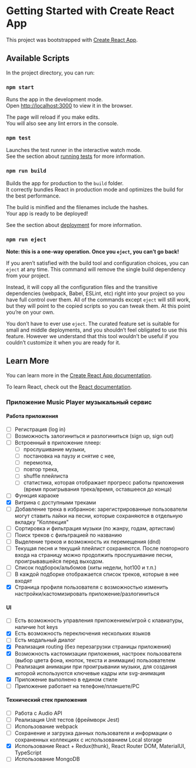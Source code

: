 # Getting Started with Create React App

This project was bootstrapped with [Create React App](https://github.com/facebook/create-react-app).

## Available Scripts

In the project directory, you can run:

### `npm start`

Runs the app in the development mode.\
Open [http://localhost:3000](http://localhost:3000) to view it in the browser.

The page will reload if you make edits.\
You will also see any lint errors in the console.

### `npm test`

Launches the test runner in the interactive watch mode.\
See the section about [running tests](https://facebook.github.io/create-react-app/docs/running-tests) for more information.

### `npm run build`

Builds the app for production to the `build` folder.\
It correctly bundles React in production mode and optimizes the build for the best performance.

The build is minified and the filenames include the hashes.\
Your app is ready to be deployed!

See the section about [deployment](https://facebook.github.io/create-react-app/docs/deployment) for more information.

### `npm run eject`

**Note: this is a one-way operation. Once you `eject`, you can’t go back!**

If you aren’t satisfied with the build tool and configuration choices, you can `eject` at any time. This command will remove the single build dependency from your project.

Instead, it will copy all the configuration files and the transitive dependencies (webpack, Babel, ESLint, etc) right into your project so you have full control over them. All of the commands except `eject` will still work, but they will point to the copied scripts so you can tweak them. At this point you’re on your own.

You don’t have to ever use `eject`. The curated feature set is suitable for small and middle deployments, and you shouldn’t feel obligated to use this feature. However we understand that this tool wouldn’t be useful if you couldn’t customize it when you are ready for it.

## Learn More

You can learn more in the [Create React App documentation](https://facebook.github.io/create-react-app/docs/getting-started).

To learn React, check out the [React documentation](https://reactjs.org/).

### Приложение Music Player музыкальный сервис

#### Работа приложения

-[ ] Регистрация (log in)
-[ ] Возможность залогиниться и разлогиниться (sign up, sign out)
-[ ] Встроенный в приложение плеер:
  -[ ] прослушивание музыки,
  -[ ] постановка на паузу и снятие с нее,
  -[ ] перемотка,
  -[ ] повтор трека,
  -[ ] shuffle плейлиста
  -[ ] статистика, которая отображает прогресс работы приложения (время проигрывания трека/время, оставшееся до конца)
-[ ] Функция караоке
-[x] Витрина с доступными треками
-[ ] Добавление трека в избранное: зарегистрированные пользователи могут ставить лайки на песни, которые сохраняются в отдельную вкладку "Коллекция"
-[ ] Сортировка и фильтрация музыки (по жанру, годам, артистам)
-[ ] Поиск треков с фильтрацией по названию
-[ ] Выделение треков и возможность их перемещения (dnd)
-[ ] Текущая песня и текущий плейлист сохраняются. После повторного входа на страницу можно продолжить прослушивание песни, проигрывавшейся перед выходом.
-[ ] Список подборок/альбомов (хиты недели, hot100 и т.п.)
-[ ] В каждой подборке отображается список треков, которые в нее входят
-[x] Страница профиля пользователя с возможностью изменить настройки/кастомизировать приложение/разлогиниться

#### UI

-[ ] Есть возможность управления приложением/игрой с клавиатуры, наличие hot keys
-[x] Есть возможность переключения нескольких языков
-[ ] Есть модальный диалог
-[x] Реализация routing (без перезагрузки страницы приложения)
-[x] Возможность кастомизации приложения, настроек пользователя (выбор цвета фона, кнопок, текста и анимации) пользователем
-[ ] Реализация анимации при проигрывании музыки, для создания которой используются ключевые кадры или svg-анимация
-[x] Приложение выполнено в едином стиле
-[ ] Приложение работает на телефоне/планшете/PC

#### Технический стек приложения

-[ ] Работа с Audio API
-[ ] Реализация Unit тестов (фреймворк Jest)
-[ ] Использование webpack
-[ ] Сохранение и загрузка данных пользователя и информации о сохраненных коллекциях с использованием Local storage
-[x] Использование React + Redux(thunk), React Router DOM, MaterialUI, TypeScript
-[ ] Использование MongoDB
